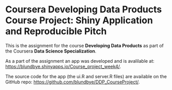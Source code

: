 Coursera Developing Data Products Course Project: Shiny Application and Reproducible Pitch
==============================

This is the assignment for the course **Developing Data Products** as part of the Coursera **Data Science Specialization**.

As a part of the assignment an app was developed and is avalilable at: <https://blundbye.shinyapps.io/Course_project_week4/>.

The source code for the app (the ui.R and server.R files) are available on the GitHub repo: <https://github.com/blundbye/DDP_CourseProject/>.
